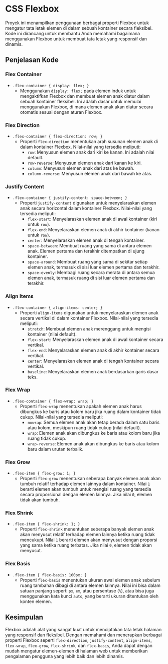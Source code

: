 # CSS Flexbox

Proyek ini menampilkan penggunaan berbagai properti Flexbox untuk mengatur tata letak elemen di dalam sebuah kontainer secara fleksibel. Kode ini dirancang untuk membantu Anda memahami bagaimana menggunakan Flexbox untuk membuat tata letak yang responsif dan dinamis.

## Penjelasan Kode

### Flex Container

- `.flex-container { display: flex; }`
  - Menggunakan `display: flex;` pada elemen induk untuk mengaktifkan Flexbox dan membuat elemen anak diatur dalam sebuah kontainer fleksibel. Ini adalah dasar untuk memulai menggunakan Flexbox, di mana elemen anak akan diatur secara otomatis sesuai dengan aturan Flexbox.

### Flex Direction

- `.flex-container { flex-direction: row; }`
  - Properti `flex-direction` menentukan arah susunan elemen anak di dalam kontainer Flexbox. Nilai-nilai yang tersedia meliputi:
    - `row`: Menyusun elemen anak dari kiri ke kanan. Ini adalah nilai default.
    - `row-reverse`: Menyusun elemen anak dari kanan ke kiri.
    - `column`: Menyusun elemen anak dari atas ke bawah.
    - `column-reverse`: Menyusun elemen anak dari bawah ke atas.

### Justify Content

- `.flex-container { justify-content: space-between; }`
  - Properti `justify-content` digunakan untuk menyelaraskan elemen anak secara horizontal dalam kontainer Flexbox. Nilai-nilai yang tersedia meliputi:
    - `flex-start`: Menyelaraskan elemen anak di awal kontainer (kiri untuk `row`).
    - `flex-end`: Menyelaraskan elemen anak di akhir kontainer (kanan untuk `row`).
    - `center`: Menyelaraskan elemen anak di tengah kontainer.
    - `space-between`: Membuat ruang yang sama di antara elemen anak. Elemen pertama dan terakhir ditempatkan di ujung kontainer.
    - `space-around`: Membuat ruang yang sama di sekitar setiap elemen anak, termasuk di sisi luar elemen pertama dan terakhir.
    - `space-evenly`: Membagi ruang secara merata di antara semua elemen anak, termasuk ruang di sisi luar elemen pertama dan terakhir.

### Align Items

- `.flex-container { align-items: center; }`
  - Properti `align-items` digunakan untuk menyelaraskan elemen anak secara vertikal di dalam kontainer Flexbox. Nilai-nilai yang tersedia meliputi:
    - `stretch`: Membuat elemen anak merenggang untuk mengisi kontainer (nilai default).
    - `flex-start`: Menyelaraskan elemen anak di awal kontainer secara vertikal.
    - `flex-end`: Menyelaraskan elemen anak di akhir kontainer secara vertikal.
    - `center`: Menyelaraskan elemen anak di tengah kontainer secara vertikal.
    - `baseline`: Menyelaraskan elemen anak berdasarkan garis dasar teks.

### Flex Wrap

- `.flex-container { flex-wrap: wrap; }`
  - Properti `flex-wrap` menentukan apakah elemen anak harus dibungkus ke baris atau kolom baru jika ruang dalam kontainer tidak cukup. Nilai-nilai yang tersedia meliputi:
    - `nowrap`: Semua elemen anak akan tetap berada dalam satu baris atau kolom, meskipun ruang tidak cukup (nilai default).
    - `wrap`: Elemen anak akan dibungkus ke baris atau kolom baru jika ruang tidak cukup.
    - `wrap-reverse`: Elemen anak akan dibungkus ke baris atau kolom baru dalam urutan terbalik.

### Flex Grow

- `.flex-item { flex-grow: 1; }`
  - Properti `flex-grow` menentukan seberapa banyak elemen anak akan tumbuh relatif terhadap elemen lainnya dalam kontainer. Nilai `1` berarti elemen akan tumbuh untuk mengisi ruang yang tersedia secara proporsional dengan elemen lainnya. Jika nilai `0`, elemen tidak akan tumbuh.

### Flex Shrink

- `.flex-item { flex-shrink: 1; }`
  - Properti `flex-shrink` menentukan seberapa banyak elemen anak akan menyusut relatif terhadap elemen lainnya ketika ruang tidak mencukupi. Nilai `1` berarti elemen akan menyusut dengan proporsi yang sama ketika ruang terbatas. Jika nilai `0`, elemen tidak akan menyusut.

### Flex Basis

- `.flex-item { flex-basis: 100px; }`
  - Properti `flex-basis` menentukan ukuran awal elemen anak sebelum ruang tambahan dibagi di antara elemen lainnya. Nilai ini bisa dalam satuan panjang seperti `px`, `em`, atau persentase (`%`), atau bisa juga menggunakan kata kunci `auto`, yang berarti ukuran ditentukan oleh konten elemen.

## Kesimpulan

Flexbox adalah alat yang sangat kuat untuk menciptakan tata letak halaman yang responsif dan fleksibel. Dengan memahami dan menerapkan berbagai properti Flexbox seperti `flex-direction`, `justify-content`, `align-items`, `flex-wrap`, `flex-grow`, `flex-shrink`, dan `flex-basis`, Anda dapat dengan mudah mengatur elemen-elemen di halaman web untuk memberikan pengalaman pengguna yang lebih baik dan lebih dinamis.
